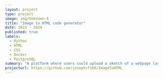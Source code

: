```yaml
---
layout: project
type: project
image: img/Unknown-4
title: "Image to HTML code generator"
date: 2023 - 2024
published: true
labels:
  - Python
  - HTML
  - CSS
  - Docker
  - PostgreSQL
summary: "A platform where users could upload a sketch of a webpage layout, and the system would generate working HTML and CSS code based on the visual input. containerised with Docker"
projecturl: https://github.com/josephcf166/ImageToHTML
---
```

